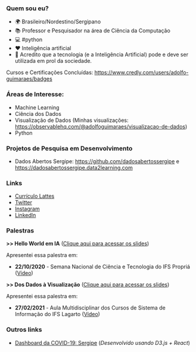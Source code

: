 ### Quem sou eu?

- 🌍 Brasileiro/Nordestino/Sergipano
- 📚 Professor e Pesquisador na área de Ciência da Computação
- 💻 #python
- ❤ Inteligência artificial
- 👊 Acredito que a tecnologia (e a Inteligência Artificial) pode e deve ser utilizada em prol da sociedade. 

Cursos e Certificações Concluídas: https://www.credly.com/users/adolfo-guimaraes/badges

### Áreas de Interesse:

* Machine Learning
* Ciência dos Dados
* Visualização de Dados (Minhas visualizações: https://observablehq.com/@adolfoguimaraes/visualizacao-de-dados)
* Python

### Projetos de Pesquisa em Desenvolvimento

* Dados Abertos Sergipe: https://github.com/dadosabertossergipe e https://dadosabertossergipe.data2learning.com

### Links

- [Currículo Lattes](http://lattes.cnpq.br/7518156687926782)
- [Twitter](https://twitter.com/adolfoguimaraes)
- [Instagram](https://instagram.com/profadolfoguimaraes)
- [LinkedIn](https://www.linkedin.com/in/adolfoguimaraes/)


### Palestras 

**>> Hello World em IA**
([Clique aqui para acessar os slides](talk/hello_world_em_ia.pdf))

Apresentei essa palestra em:

* **22/10/2020** - Semana Nacional de Ciência e Tecnologia do IFS Propriá ([Vídeo](https://www.youtube.com/watch?v=H_xqFoe37p4))


**>> Dos Dados à Visualização**
([Clique aqui para acessar os slides](talk/dos_dados_a_visualizacao.pdf))

Apresentei essa palestra em:

* **27/02/2021** - Aula Multidisciplinar dos Cursos de Sistema de Informação do IFS Lagarto ([Vídeo](https://www.youtube.com/watch?v=cy8fyrNozNs))


### Outros links 

* [Dashboard da COVID-19: Sergipe](https://covid19.data2learning.com) (_Desenvolvido usando D3.js + React_)

<!--
[dataviz](https://github.com/adolfoguimaraes/dataviz): repositório com material produzido durante minha jornada de estudo sobre visualização de dados. 
**adolfoguimaraes/adolfoguimaraes** is a ✨ _special_ ✨ repository because its `README.md` (this file) appears on your GitHub profile.

Here are some ideas to get you started:

- 🔭 I’m currently working on ...
- 🌱 I’m currently learning ...
- 👯 I’m looking to collaborate on ...
- 🤔 I’m looking for help with ...
- 💬 Ask me about ...
- 📫 How to reach me: ...
- 😄 Pronouns: ...
- ⚡ Fun fact: ...
-->

